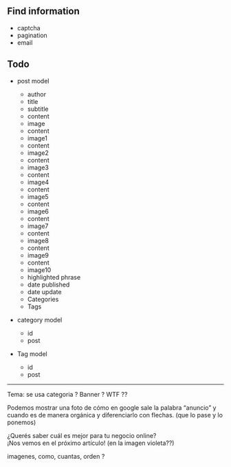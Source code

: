 ## Find information

* captcha
* pagination
* email

## Todo
* post model
    * author
    * title
    * subtitle
    * content
    * image
    * content
    * image1
    * content
    * image2
    * content
    * image3
    * content
    * image4
    * content
    * image5
    * content
    * image6
    * content
    * image7    
    * content
    * image8    
    * content
    * image9
    * content
    * image10
    * highlighted phrase
    * date published
    * date update
    * Categories
    * Tags

* category model
    * id
    * post

* Tag model
    * id
    * post


----------------------------------------------------------
Tema: se usa categoria ?
Banner ? WTF ??

Podemos mostrar una foto de cómo en google sale la palabra “anuncio”
y cuando es de manera orgánica y diferenciarlo con flechas.
(que lo pase y lo ponemos)

¿Querés saber cuál es mejor para tu negocio online?  
¡Nos vemos en el próximo artículo! 
(en la imagen violeta??)

imagenes, como, cuantas, orden ?
